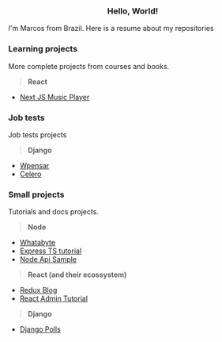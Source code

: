 <h3 align="center">Hello, World!</h3>

I'm Marcos from Brazil. Here is a resume about my repositories


### Learning projects

More complete projects from courses and books. 

> **React**
- [Next JS Music Player](https://github.com/flakesrc/nextjs-music-player)


### Job tests

Job tests projects

> **Django**
- [Wpensar](https://gitlab.com/flakesrc/test_wpensar)
- [Celero](https://gitlab.com/flakesrc/test_celero)
  
### Small projects 

Tutorials and docs projects.

> **Node** 
- [Whatabyte](https://gitlab.com/flakesrc/whatabyte)
- [Express TS tutorial](https://gitlab.com/flakesrc/express-ts-tutorial)
- [Node Api Sample](https://gitlab.com/flakesrc/node-api-sample)

> **React (and their ecossystem)**
- [Redux Blog](https://gitlab.com/flakesrc/redux-blog)
- [React Admin Tutorial](https://gitlab.com/flakesrc/react-admin-tutorial)

> **Django**
- [Django Polls](https://gitlab.com/flakesrc/django-polls)

